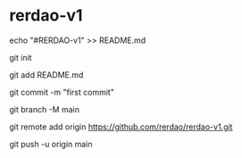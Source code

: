 # rerdao-v1

echo "#RERDAO-v1" >> README.md

git init

git add README.md

git commit -m "first commit"

git branch -M main

git remote add origin https://github.com/rerdao/rerdao-v1.git

git push -u origin main
